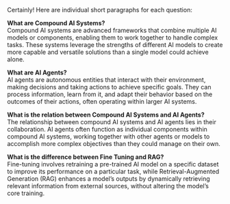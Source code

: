 Certainly! Here are individual short paragraphs for each question:

**What are Compound AI Systems?**  
Compound AI systems are advanced frameworks that combine multiple AI models or components, enabling them to work together to handle complex tasks. These systems leverage the strengths of different AI models to create more capable and versatile solutions than a single model could achieve alone.

**What are AI Agents?**  
AI agents are autonomous entities that interact with their environment, making decisions and taking actions to achieve specific goals. They can process information, learn from it, and adapt their behavior based on the outcomes of their actions, often operating within larger AI systems.

**What is the relation between Compound AI Systems and AI Agents?**  
The relationship between compound AI systems and AI agents lies in their collaboration. AI agents often function as individual components within compound AI systems, working together with other agents or models to accomplish more complex objectives than they could manage on their own.

**What is the difference between Fine Tuning and RAG?**  
Fine-tuning involves retraining a pre-trained AI model on a specific dataset to improve its performance on a particular task, while Retrieval-Augmented Generation (RAG) enhances a model’s outputs by dynamically retrieving relevant information from external sources, without altering the model’s core training.

